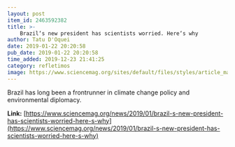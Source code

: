 ```yaml
---
layout: post
item_id: 2463592382
title: >-
    Brazil‘s new president has scientists worried. Here‘s why
author: Tatu D'Oquei
date: 2019-01-22 20:20:58
pub_date: 2019-01-22 20:20:58
time_added: 2019-12-23 21:41:25
category: refletimos
image: https://www.sciencemag.org/sites/default/files/styles/article_main_large/public/ca_0125NID_Bolsonaro_online.jpg?itok=SSkYQ9LN
---
```


Brazil has long been a frontrunner in climate change policy and environmental diplomacy.

**Link:** [https://www.sciencemag.org/news/2019/01/brazil-s-new-president-has-scientists-worried-here-s-why](https://www.sciencemag.org/news/2019/01/brazil-s-new-president-has-scientists-worried-here-s-why)

